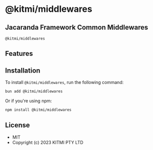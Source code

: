 # @kitmi/middlewares

## Jacaranda Framework Common Middlewares

`@kitmi/middlewares` 

## Features


## Installation

To install `@kitmi/middlewares`, run the following command:

```bash
bun add @kitmi/middlewares
```

Or if you're using npm:

```bash
npm install @kitmi/middlewares
```

## License
- MIT
- Copyright (c) 2023 KITMI PTY LTD